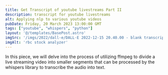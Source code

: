 ```yaml
---
title: Get Transcript of youtube livestreams Part II
description: transcript for youtube livestreams
alt: Applying nlp to various youtube videos
pubDate: Friday, 20 March 2023 13:00:00 GMT
tags: ["youtube", "whispers", "python"]
layout: '@/templates/BasePost.astro'
imgSrc: '/imgs/2022/dall-e/DALL·E 2022-12-15 20.40.00 - blank transcript.png'
imgAlt: 'rbc stock analyzer'
---
```

In this piece, we will delve into the process of utilizing ffmpeg to divide a live streaming video into smaller segments that can be processed by the whispers library to transcribe the audio into text.